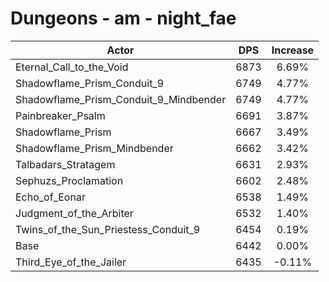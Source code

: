 # Dungeons - am - night_fae
| Actor | DPS | Increase |
|---|:---:|:---:|
|Eternal_Call_to_the_Void|6873|6.69%|
|Shadowflame_Prism_Conduit_9|6749|4.77%|
|Shadowflame_Prism_Conduit_9_Mindbender|6749|4.77%|
|Painbreaker_Psalm|6691|3.87%|
|Shadowflame_Prism|6667|3.49%|
|Shadowflame_Prism_Mindbender|6662|3.42%|
|Talbadars_Stratagem|6631|2.93%|
|Sephuzs_Proclamation|6602|2.48%|
|Echo_of_Eonar|6538|1.49%|
|Judgment_of_the_Arbiter|6532|1.40%|
|Twins_of_the_Sun_Priestess_Conduit_9|6454|0.19%|
|Base|6442|0.00%|
|Third_Eye_of_the_Jailer|6435|-0.11%|
